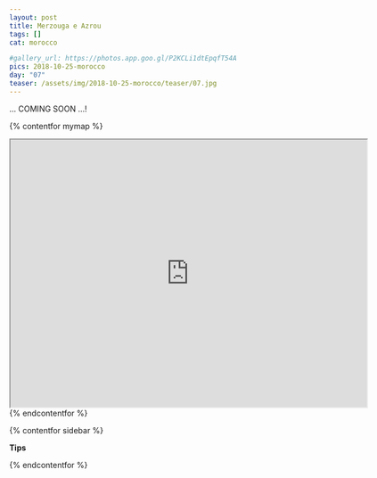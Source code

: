 ```yaml
---
layout: post
title: Merzouga e Azrou 
tags: []
cat: morocco

#gallery_url: https://photos.app.goo.gl/P2KCLi1dtEpqfT54A
pics: 2018-10-25-morocco
day: "07"
teaser: /assets/img/2018-10-25-morocco/teaser/07.jpg
---
```




... COMING SOON ...!

{% contentfor mymap %}
<iframe src="https://www.google.com/maps/d/embed?mid=1N8SYPATRD5w-p_ihOmkbMM5360EAOU-J&ehbc=2E312F" width="640" height="480"></iframe>
{% endcontentfor %}

{% contentfor sidebar %}

**Tips**

{% endcontentfor %}